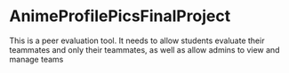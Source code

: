 # AnimeProfilePicsFinalProject
This is a peer evaluation tool. It needs to allow students evaluate their teammates and only their teammates, as well as allow admins to view and manage teams
